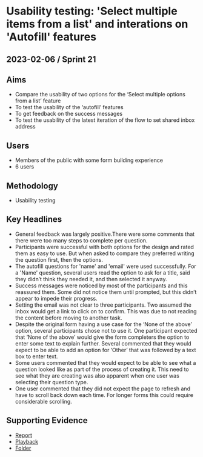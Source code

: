 # Usability testing: 'Select multiple items from a list' and interations on 'Autofill' features

## 2023-02-06 / Sprint 21

## Aims
- Compare the usability of two options for the ‘Select multiple options from a list’ feature
- To test the usability of the ‘autofill’ features
- To get feedback on the success messages
- To test the usability of the latest iteration of the flow to set shared inbox address

## Users
- Members of the public with some form building experience
- 6 users

## Methodology
- Usability testing

## Key Headlines 

- General feedback was largely positive.There were some comments that there were too many steps to complete per question.
- Participants were successful with both options for the design and rated them as easy to use. But when asked to compare they preferred writing the question first, then the options.
- The autofill questions for 'name' and 'email' were used successfully. For a 'Name' question, several users read the option to ask for a title, said they didn’t think they needed it, and then selected it anyway.
- Success messages were noticed by most of the participants and this reassured them. Some did not notice them until prompted, but this didn’t appear to impede their progress.
- Setting the email was not clear to three participants. Two assumed the inbox would get a link to click on to confirm. This was due to not reading the content before moving to another task.
- Despite the original form having a use case for the ‘None of the above’ option, several participants chose not to use it. One participant expected that ‘None of the above’ would give the form completers the option to enter some text to explain further. Several commented that they would expect to be able to add an option for ‘Other’ that was followed by a text box to enter text.
- Some users commented that they would expect to be able to see what a question looked like as part of the process of creating it. This need to see what they are creating was also apparent when one user was selecting their question type. 
- One user commented that they did not expect the page to refresh and have to scroll back down each time. For longer forms this could require considerable scrolling.

## Supporting Evidence
- [Report](https://docs.google.com/presentation/d/1MCIzkvRmxBDsfR1BTMhKHQFQXEv7vQaDfCDUBjnAQ0g/edit?usp=share_link)
- [Playback](https://drive.google.com/file/d/1dX5EomZ96TekciHAPdSxdJq8vpDOSSGb/view?usp=share_link)
- [Folder](https://drive.google.com/drive/folders/1UWapN8_pj899GlE-oxaIrl4HA0Xwb_kS)